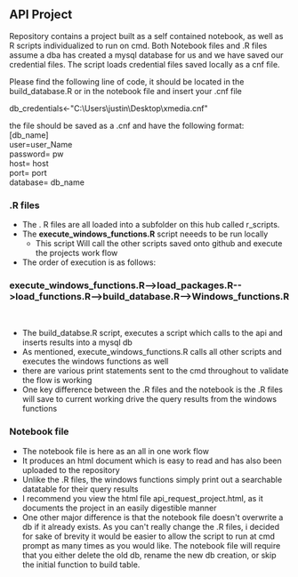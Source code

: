 ## API Project
Repository contains a project built as a self contained notebook, as well as R scripts individualized to run on cmd. Both Notebook files and .R files assume a dba has created a mysql database for us and we have saved our credential files.  The script loads credential files saved locally as a cnf file. 

Please find the following line of code, it should be located in the build_database.R or in the notebook file and insert your .cnf file

db_credentials<-"C:\\Users\\justin\\Desktop\\xmedia.cnf"

the file should be saved as a .cnf and have the following format:<br />
[db_name]<br />
user=user_Name<br />
password= pw <br />
host= host <br />
port= port <br />
database= db_name <br /> 


### .R files
+ The . R files are all loaded into a subfolder on this hub called r_scripts.
+ The **execute_windows_functions.R** script neeeds to be run locally
  + This script Will call the other scripts saved onto github and execute the projects work flow
+ The order of execution is as follows: 

###  execute_windows_functions.R-->load_packages.R-->load_functions.R-->build_database.R-->Windows_functions.R
<br />
 
+ The build_databse.R script, executes a script which calls to the api and inserts results into a mysql db
+ As mentioned, execute_windows_functions.R calls all other scripts and executes the windows functions as well
+ there are various print statements sent to the cmd throughout to validate the flow is working
+ One key difference between the .R files and the notebook is the .R files will save to current working drive the query results from the windows functions


### Notebook file
+ The notebook file is here as an all in one work flow
+ It produces an html document which is easy to read and has also been uploaded to the repository
+ Unlike the .R files, the windows functions simply print out a searchable datatable for their query results
+ I recommend you view the html file api_request_project.html, as it documents the project in an easily digestible manner 
+ One other major difference is that the notebook file doesn't overwrite a db if it already exists. As you can't really change the .R files, i decided for sake of brevity it would be easier to allow the script to run at cmd prompt as many times as you would like.  The notebook file will require that you either delete the old db, rename the new db creation, or skip the initial function to build table.


